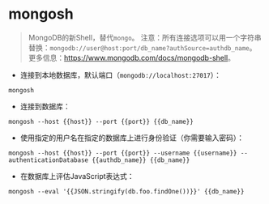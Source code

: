 # mongosh

> MongoDB的新Shell，替代`mongo`。
> 注意：所有连接选项可以用一个字符串替换：`mongodb://user@host:port/db_name?authSource=authdb_name`。
> 更多信息：<https://www.mongodb.com/docs/mongodb-shell>。

- 连接到本地数据库，默认端口（`mongodb://localhost:27017`）：

`mongosh`

- 连接到数据库：

`mongosh --host {{host}} --port {{port}} {{db_name}}`

- 使用指定的用户名在指定的数据库上进行身份验证（你需要输入密码）：

`mongosh --host {{host}} --port {{port}} --username {{username}} --authenticationDatabase {{authdb_name}} {{db_name}}`

- 在数据库上评估JavaScript表达式：

`mongosh --eval '{{JSON.stringify(db.foo.findOne())}}' {{db_name}}`